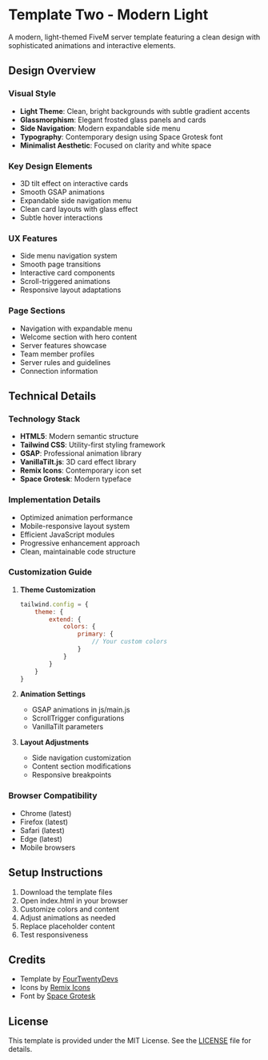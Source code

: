 # Template Two - Modern Light

A modern, light-themed FiveM server template featuring a clean design with sophisticated animations and interactive elements.

## Design Overview

### Visual Style
- **Light Theme**: Clean, bright backgrounds with subtle gradient accents
- **Glassmorphism**: Elegant frosted glass panels and cards
- **Side Navigation**: Modern expandable side menu
- **Typography**: Contemporary design using Space Grotesk font
- **Minimalist Aesthetic**: Focused on clarity and white space

### Key Design Elements
- 3D tilt effect on interactive cards
- Smooth GSAP animations
- Expandable side navigation menu
- Clean card layouts with glass effect
- Subtle hover interactions

### UX Features
- Side menu navigation system
- Smooth page transitions
- Interactive card components
- Scroll-triggered animations
- Responsive layout adaptations

### Page Sections
- Navigation with expandable menu
- Welcome section with hero content
- Server features showcase
- Team member profiles
- Server rules and guidelines
- Connection information

## Technical Details

### Technology Stack
- **HTML5**: Modern semantic structure
- **Tailwind CSS**: Utility-first styling framework
- **GSAP**: Professional animation library
- **VanillaTilt.js**: 3D card effect library
- **Remix Icons**: Contemporary icon set
- **Space Grotesk**: Modern typeface

### Implementation Details
- Optimized animation performance
- Mobile-responsive layout system
- Efficient JavaScript modules
- Progressive enhancement approach
- Clean, maintainable code structure

### Customization Guide
1. **Theme Customization**
   ```javascript
   tailwind.config = {
       theme: {
           extend: {
               colors: {
                   primary: {
                       // Your custom colors
                   }
               }
           }
       }
   }
   ```

2. **Animation Settings**
   - GSAP animations in js/main.js
   - ScrollTrigger configurations
   - VanillaTilt parameters

3. **Layout Adjustments**
   - Side navigation customization
   - Content section modifications
   - Responsive breakpoints

### Browser Compatibility
- Chrome (latest)
- Firefox (latest)
- Safari (latest)
- Edge (latest)
- Mobile browsers

## Setup Instructions
1. Download the template files
2. Open index.html in your browser
3. Customize colors and content
4. Adjust animations as needed
5. Replace placeholder content
6. Test responsiveness

## Credits
- Template by [FourTwentyDevs](https://fourtwenty.dev)
- Icons by [Remix Icons](https://remixicon.com)
- Font by [Space Grotesk](https://fonts.google.com/specimen/Space+Grotesk)

## License
This template is provided under the MIT License. See the [LICENSE](LICENSE) file for details.
